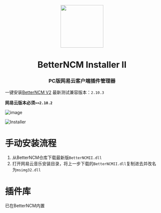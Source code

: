 <div align="center"><image width="140em" src="https://user-images.githubusercontent.com/66859419/183120498-1dede5b4-0666-4891-b95f-c3a812b3f12f.png" /></div>
<h1 align="center">BetterNCM Installer II</h1>
<h3 align="center">PC版网易云客户端插件管理器</h3>

一键安装[BetterNCM V2](https://github.com/MicroCBer/BetterNCM)
最新测试兼容版本：`2.10.3`

**网易云版本必须`>=2.10.2`**

![image](https://user-images.githubusercontent.com/66859419/204120743-a528b624-d016-4f6f-a0d7-e769cdd2dd74.png)

![Installer](https://user-images.githubusercontent.com/66859419/210129835-11ceea16-f5dd-43b7-ba83-625a3c4d920e.png)

# 手动安装流程
1. 从BetterNCM仓库下载最新版`BetterNCMII.dll`
2. 打开网易云音乐安装目录，将上一步下载的`BetterNCMII.dll`复制进去并改名为`msimg32.dll`

# 插件库
已在BetterNCM内置
